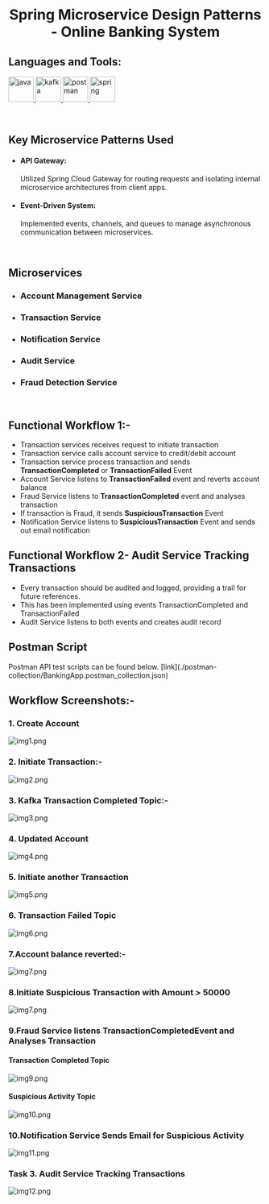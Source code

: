 <h1 align="center"> Spring Microservice Design Patterns - Online Banking System </h1>
<h2 align="left">Languages and Tools:</h2>
<p align="left"> <a href="https://www.java.com" target="_blank" rel="noreferrer"> <img src="https://raw.githubusercontent.com/devicons/devicon/master/icons/java/java-original.svg" alt="java" width="50" height="50"/> </a> <a href="https://kafka.apache.org/" target="_blank" rel="noreferrer"> <img src="https://www.vectorlogo.zone/logos/apache_kafka/apache_kafka-icon.svg" alt="kafka" width="50" height="50"/> </a> <a href="https://postman.com" target="_blank" rel="noreferrer"> <img src="https://www.vectorlogo.zone/logos/getpostman/getpostman-icon.svg" alt="postman" width="50" height="50"/> </a> <a href="https://spring.io/" target="_blank" rel="noreferrer"> <img src="https://www.vectorlogo.zone/logos/springio/springio-icon.svg" alt="spring" width="50" height="50"/> </a> </p>
<br/>
<h2>Key Microservice Patterns Used</h3>
<ul>
 <li><h4>API Gateway:</h4> Utilized Spring Cloud Gateway for routing requests and isolating internal microservice architectures from client apps.</li>
 <li><h4>Event-Driven System:</h4> Implemented events, channels, and queues to manage asynchronous communication between microservices.</li>
</ul>
<br/>
<h2>Microservices</h2>

* <h3>Account Management Service</h3>
* <h3>Transaction Service</h3>
* <h3>Notification Service</h3>
* <h3>Audit Service</h3>
* <h3>Fraud Detection Service</h3>

<br/>

<h2>Functional Workflow 1:-</h2>

* Transaction services receives request to initiate transaction
* Transaction service calls account service to credit/debit account
* Transaction service process transaction and sends <b>TransactionCompleted</b> or <b>TransactionFailed</b> Event 
* Account Service listens to <b>TransactionFailed</b> event and reverts account balance
* Fraud Service listens to <b>TransactionCompleted</b> event and analyses transaction
* If transaction is Fraud, it sends <b>SuspiciousTransaction</b> Event
* Notification Service listens to <b>SuspiciousTransaction</b> Event and sends out email notification

<h2>Functional Workflow 2- Audit Service Tracking Transactions</h2>

* Every transaction should be audited and logged, providing a trail for future references.
* This has been implemented using events TransactionCompleted and TransactionFailed
* Audit Service listens to both events and creates audit record

<h2> Postman Script </h2>
Postman API test scripts can be found below.
[link](./postman-collection/BankingApp.postman_collection.json)

## Workflow Screenshots:-

### 1. Create Account
![img1.png](./images/img1.png)
### 2. Initiate Transaction:-
![img2.png](./images/img2.png)
### 3. Kafka Transaction Completed Topic:-
![img3.png](./images/img3.png)
### 4. Updated Account
![img4.png](./images/img4.png)
### 5. Initiate another Transaction
![img5.png](./images/img5.png)
### 6. Transaction Failed Topic
![img6.png](./images/img6.png)
### 7.Account balance reverted:-
![img7.png](./images/img7.png)
### 8.Initiate Suspicious Transaction with Amount > 50000
![img7.png](./images/img8.png)
### 9.Fraud Service listens TransactionCompletedEvent and Analyses Transaction
 #### Transaction Completed Topic
 ![img9.png](./images/img9.png)
 #### Suspicious Activity Topic
 ![img10.png](./images/img10.png)

### 10.Notification Service Sends Email for Suspicious Activity
![img11.png](./images/img11.png)

### Task 3. Audit Service Tracking Transactions
![img12.png](./images/img12.png)

